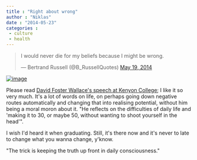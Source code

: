 ```yaml
---
title : "Right about wrong"
author : "Niklas"
date : "2014-05-23"
categories : 
 - culture
 - health
---
```


<blockquote class="twitter-tweet" lang="en"><p>I would never die for my beliefs because I might be wrong.</p>— Bertrand Russell (@B_RussellQuotes) <a href="https://twitter.com/B_RussellQuotes/statuses/468431255215026176">May 19, 2014</a></blockquote>
<script async src="//platform.twitter.com/widgets.js" charset="utf-8"></script>

[![image](https://niklasblog.com/wp-content/wpid-917459.png "917459.png")](https://niklasblog.com/wp-content/wpid-9174591.png)

Please read [David Foster Wallace's speech at Kenyon College](http://www.theguardian.com/books/2008/sep/20/fiction); I like it so very much. It's a lot of words on life, on perhaps going down negative routes automatically and changing that into realising potential, without him being a moral moron about it. "He reflects on the difficulties of daily life and 'making it to 30, or maybe 50, without wanting to shoot yourself in the head'".

I wish I'd heard it when graduating. Still, it's there now and it's never to late to change what you wanna change, y'know.

"The trick is keeping the truth up front in daily consciousness."
